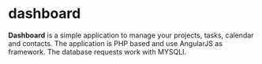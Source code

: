 # dashboard
**Dashboard** is a simple application to manage your projects, tasks, calendar and contacts.
The application is PHP based and use AngularJS as framework. The database requests work with MYSQLI.
